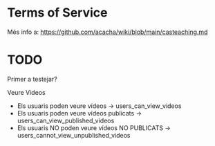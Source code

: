 # Terms of Service

Més info a: https://github.com/acacha/wiki/blob/main/casteaching.md

# TODO

Primer a testejar?

Veure Videos
- Els usuaris poden veure vídeos -> users_can_view_videos
- Els usuaris poden veure vídeos publicats -> users_can_view_published_videos
- Els usuaris NO poden veure vídeos NO PUBLICATS -> users_cannot_view_unpublished_videos
